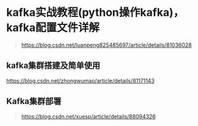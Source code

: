 # kafka实战教程(python操作kafka)，kafka配置文件详解
> https://blog.csdn.net/luanpeng825485697/article/details/81036028

## kafka集群搭建及简单使用
https://blog.csdn.net/zhongwumao/article/details/81171143

## Kafka集群部署
> https://blog.csdn.net/xuesp/article/details/88094326
